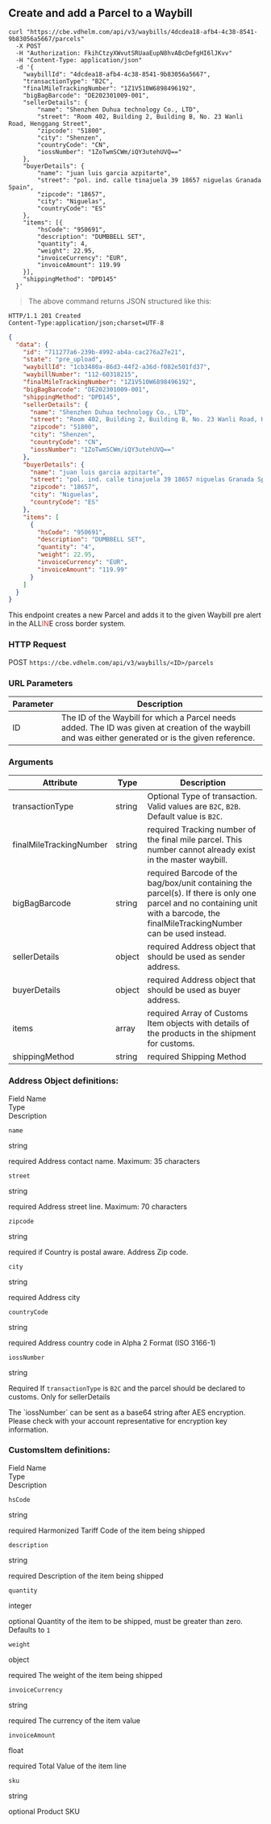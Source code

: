 ## Create and add a Parcel to a Waybill

```shell
curl "https://cbe.vdhelm.com/api/v3/waybills/4dcdea18-afb4-4c38-8541-9b83056a5667/parcels"
  -X POST
  -H "Authorization: FkihCtzyXWvutSRUaaEupN8hvABcDefgHI6lJKvv"
  -H "Content-Type: application/json"
  -d '{
	"waybillId": "4dcdea18-afb4-4c38-8541-9b83056a5667",
	"transactionType": "B2C",
	"finalMileTrackingNumber": "1Z1V510W6898496192",
	"bigBagBarcode": "DE202301009-001",
	"sellerDetails": {
		"name": "Shenzhen Duhua technology Co., LTD",
		"street": "Room 402, Building 2, Building B, No. 23 Wanli Road, Henggang Street",
		"zipcode": "51800",
		"city": "Shenzen",
		"countryCode": "CN",
		"iossNumber": "1ZoTwmSCWm/iQY3utehUVQ=="
	},
	"buyerDetails": {
		"name": "juan luis garcia azpitarte",
		"street": "pol. ind. calle tinajuela 39 18657 niguelas Granada Spain",
		"zipcode": "18657",
		"city": "Niguelas",
		"countryCode": "ES"
	},
	"items": [{
		"hsCode": "950691",
		"description": "DUMBBELL SET",
		"quantity": 4,
		"weight": 22.95,
		"invoiceCurrency": "EUR",
		"invoiceAmount": 119.99
	}],
	"shippingMethod": "DPD145"
  }'
```

> The above command returns JSON structured like this:

```
HTTP/1.1 201 Created
Content-Type:application/json;charset=UTF-8
```

```json
{
  "data": {
    "id": "711277a6-239b-4992-ab4a-cac276a27e21",
    "state": "pre_upload",
    "waybillId": "1cb3480a-86d3-44f2-a36d-f082e501fd37",
    "waybillNumber": "112-60318215",
    "finalMileTrackingNumber": "1Z1V510W6898496192",
    "bigBagBarcode": "DE202301009-001",
    "shippingMethod": "DPD145",
    "sellerDetails": {
      "name": "Shenzhen Duhua technology Co., LTD",
      "street": "Room 402, Building 2, Building B, No. 23 Wanli Road, Henggang Street",
      "zipcode": "51800",
      "city": "Shenzen",
      "countryCode": "CN",
      "iossNumber": "1ZoTwmSCWm/iQY3utehUVQ=="
    },
    "buyerDetails": {
      "name": "juan luis garcia azpitarte",
      "street": "pol. ind. calle tinajuela 39 18657 niguelas Granada Spain",
      "zipcode": "18657",
      "city": "Niguelas",
      "countryCode": "ES"
    },
    "items": [
      {
        "hsCode": "950691",
        "description": "DUMBBELL SET",
        "quantity": "4",
        "weight": 22.95,
        "invoiceCurrency": "EUR",
        "invoiceAmount": "119.99"
      }
    ]
  }
}
```

This endpoint creates a new Parcel and adds it to the given Waybill pre alert in the <span class="font-weight: bold">ALL<span style="color: #d83636;">IN</span>E</span> cross border system. 

### HTTP Request

<span class="http-verb post">POST</span> `https://cbe.vdhelm.com/api/v3/waybills/<ID>/parcels`

### URL Parameters

| Parameter | Description                                                                                                                                                                                                   |
|-----------|---------------------------------------------------------------------------------------------------------------------------------------------------------------------------------------------------------------|
| ID        | The ID of the <span class="object">Waybill</span> for which a <span class="object">Parcel</span> needs added. The ID was given at creation of the waybill and was either generated or is the given reference. |

### Arguments

| Attribute               | Type                             | Description                                                                                                                                                                                                      |
|-------------------------|----------------------------------|------------------------------------------------------------------------------------------------------------------------------------------------------------------------------------------------------------------|
| transactionType         | <span class="type">string</span> | <span class="optional">Optional</span> Type of transaction. Valid values are `B2C`, `B2B`. Default value is `B2C`.                                                                                               |
| finalMileTrackingNumber | <span class="type">string</span> | <span class="required">required</span> Tracking number of the final mile parcel. This number cannot already exist in the master waybill.                                                                         | 
| bigBagBarcode           | <span class="type">string</span> | <span class="required">required</span> Barcode of the bag/box/unit containing the parcel(s). If there is only one parcel and no containing unit with a barcode, the finalMileTrackingNumber can be used instead. |
| sellerDetails           | <span class="type">object</span> | <span class="required">required</span> <span class="object">Address</span> object that should be used as sender address.                                                                                         |
| buyerDetails            | <span class="type">object</span> | <span class="required">required</span> <span class="object">Address</span> object that should be used as buyer address.                                                                                          |
| items                   | <span class="type">array</span>  | <span class="required">required</span> Array of <span class="object">Customs Item</span> objects with details of the products in the shipment for customs.                                                       |
| shippingMethod          | <span class="type">string</span> | <span class="required">required</span> Shipping Method                                                                                                                                                           |

### Address Object definitions:

<div class="magic-block-parameters">
	<div class="block-parameters-table">
		<div class="table">
			<div class="tr">
				<div class="th" style="min-width: 120px;">Field Name</div>
				<div class="th">Type</div>
				<div class="th">Description</div>
			</div>
			<div class="tr">
				<div class="td"><p><code>name</code></p></div>
				<div class="td"><p><span>string</span></p></div>
				<div class="td"><p><span class="required">required</span> Address contact name. Maximum: 35 characters </p></div>
			</div>
			<div class="tr">
				<div class="td"><p><code>street</code></p></div>
				<div class="td"><p><span>string</span></p></div>
				<div class="td"><p><span class="required">required</span> Address street line. Maximum: 70 characters </p></div>
			</div>
			<div class="tr">
				<div class="td"><p><code>zipcode</code></p></div>
				<div class="td"><p><span>string</span></p></div>
				<div class="td"><p><span class="required_if">required if</span> Country is postal aware. Address Zip code. </p></div>
			</div>
			<div class="tr">
				<div class="td"><p><code>city</code></p></div>
				<div class="td"><p><span>string</span></p></div>
				<div class="td"><p><span class="required">required</span> Address city</p></div>
			</div>
			<div class="tr">
				<div class="td"><p><code>countryCode</code></p></div>
				<div class="td"><p><span>string</span></p></div>
				<div class="td"><p><span class="required">required</span> Address country code in Alpha 2 Format  (ISO 3166-1)</p></div>
			</div>
      <div class="tr">
				<div class="td"><p><code>iossNumber</code></p></div>
				<div class="td"><p><span>string</span></p></div>
				<div class="td"><p><span class="required_if">Required If</span> <code>transactionType</code> is <code>B2C</code> and the parcel should be declared to customs. Only for sellerDetails</p></div>
			</div>
		</div>
	</div>
</div>

<aside class="notice">
  The `iossNumber` can be sent as a base64 string after AES encryption. Please check with your account representative for encryption key information.
</aside>


### CustomsItem definitions:

<div class="magic-block-parameters">
	<div class="block-parameters-table">
		<div class="table">
			<div class="tr">
				<div class="th" style="min-width: 120px;">Field Name</div>
				<div class="th">Type</div>
				<div class="th">Description</div>
			</div>
      <div class="tr">
				<div class="td"><p><code>hsCode</code></p></div>
				<div class="td"><p><span>string</span></p></div>
				<div class="td"><p><span class="required">required</span> Harmonized Tariff Code of the item being shipped</p></div>
			</div>
			<div class="tr">
				<div class="td"><p><code>description</code></p></div>
				<div class="td"><p><span>string</span></p></div>
				<div class="td"><p><span class="required">required</span> Description of the item being shipped</p></div>
			</div>
			<div class="tr">
				<div class="td"><p><code>quantity</code></p></div>
				<div class="td"><p><span>integer</span></p></div>
				<div class="td"><p><span class="optional">optional</span> Quantity of the item to be shipped, must be greater than zero. Defaults to <code>1</code></p></div>
			</div>
      <div class="tr">
				<div class="td"><p><code>weight</code></p></div>
				<div class="td"><p><span>object</span></p></div>
				<div class="td"><p><span class="required">required</span> The weight of the item being shipped</p></div>
			</div>
      <div class="tr">
				<div class="td"><p><code>invoiceCurrency</code></p></div>
				<div class="td"><p><span>string</span></p></div>
				<div class="td"><p><span class="required">required</span> The currency of the item value</p></div>
			</div>
			<div class="tr">
				<div class="td"><p><code>invoiceAmount</code></p></div>
				<div class="td"><p><span>float</span></p></div>
				<div class="td"><p><span class="required">required</span> Total Value of the item line</p></div>
			</div>
      <div class="tr">
				<div class="td"><p><code>sku</code></p></div>
				<div class="td"><p><span>string</span></p></div>
				<div class="td"><p><span class="optional">optional</span> Product SKU </p></div>
			</div>
		</div>
	</div>
</div>
